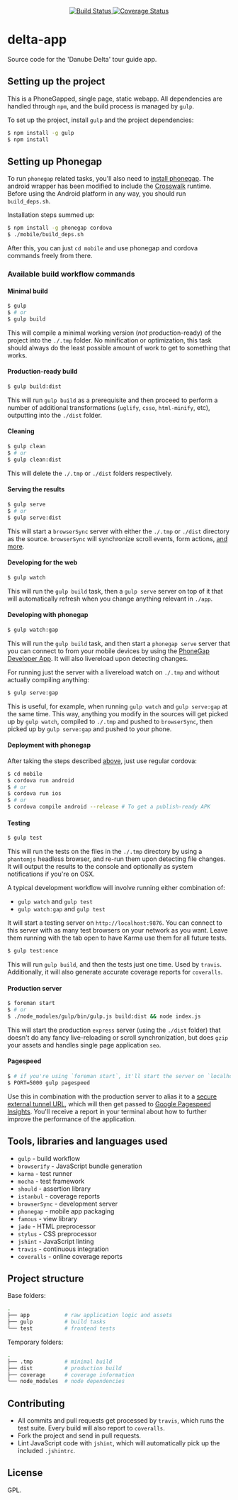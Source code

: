<p align="center">
  <a href="https://travis-ci.org/readfwd/delta-app" target="_blank">
    <img src="https://travis-ci.org/readfwd/delta-app.svg?branch=master" title="Build Status" />
  </a>
  <a href='https://coveralls.io/r/readfwd/delta-app?branch=master'>
    <img src='https://coveralls.io/repos/readfwd/delta-app/badge.png?branch=master' alt='Coverage Status' />
  </a>
</p>

# delta-app

Source code for the 'Danube Delta' tour guide app.

## Setting up the project

This is a PhoneGapped, single page, static webapp. All dependencies are handled through `npm`, and the build process is managed by `gulp`.

To set up the project, install `gulp` and the project dependencies:

```bash
$ npm install -g gulp
$ npm install
```

## Setting up Phonegap

To run `phonegap` related tasks, you'll also need to [install phonegap](http://phonegap.com/install/).
The android wrapper has been modified to include the [Crosswalk](https://crosswalk-project.org) runtime. Before using the Android platform in any way, you should run `build_deps.sh`.

Installation steps summed up:

```bash
$ npm install -g phonegap cordova
$ ./mobile/build_deps.sh
```

After this, you can just `cd mobile` and use phonegap and cordova commands freely from there.


### Available build workflow commands

#### Minimal build

```bash
$ gulp
$ # or
$ gulp build
```

This will compile a minimal working version (*not* production-ready) of the project into the `./.tmp` folder. No minification or optimization, this task should always do the least possible amount of work to get to something that works.

#### Production-ready build

```bash
$ gulp build:dist
```

This will run `gulp build` as a prerequisite and then proceed to perform a number of additional transformations (`uglify`, `csso`, `html-minify`, etc), outputting into the `./dist` folder.

#### Cleaning

```bash
$ gulp clean
$ # or
$ gulp clean:dist
```

This will delete the `./.tmp` or `./dist` folders respectively.

#### Serving the results

```bash
$ gulp serve
$ # or
$ gulp serve:dist
```

This will start a `browserSync` server with either the `./.tmp` or `./dist` directory as the source. `browserSync` will synchronize scroll events, form actions, [and more](http://www.browsersync.io).

#### Developing for the web

```bash
$ gulp watch
```

This will run the `gulp build` task, then a `gulp serve` server on top of it that will automatically refresh when you change anything relevant in `./app`.

#### Developing with phonegap


```bash
$ gulp watch:gap
```

This will run the `gulp build` task, and then start a `phonegap serve` server that you can connect to from your mobile devices by using the [PhoneGap Developer App](http://app.phonegap.com). It will also livereload upon detecting changes.

For running just the server with a livereload watch on `./.tmp` and without actually compiling anything:

```bash
$ gulp serve:gap
```

This is useful, for example, when running `gulp watch` and `gulp serve:gap` at the same time. This way, anything you modify in the sources will get picked up by `gulp watch`, compiled to `./.tmp` and pushed to `browserSync`, then picked up by `gulp serve:gap` and pushed to your phone.

#### Deployment with phonegap

After taking the steps described [above](#setting-up-phonegap), just use regular cordova:

```bash
$ cd mobile
$ cordova run android
$ # or
$ cordova run ios
$ # or
$ cordova compile android --release # To get a publish-ready APK
```

#### Testing

```bash
$ gulp test
```

This will run the tests on the files in the `./.tmp` directory by using a `phantomjs` headless browser, and re-run them upon detecting file changes. It will output the results to the console and optionally as system notifications if you're on OSX.

A typical development workflow will involve running either combination of:

* `gulp watch` and `gulp test`
* `gulp watch:gap` and `gulp test`

It will start a testing server on `http://localhost:9876`. You can connect to this server with as many test browsers on your network as you want. Leave them running with the tab open to have Karma use them for all future tests.

```bash
$ gulp test:once
```

This will run `gulp build`, and then the tests just one time. Used by `travis`. Additionally, it will also generate accurate coverage reports for `coveralls`.

#### Production server

```bash
$ foreman start
$ # or
$ ./node_modules/gulp/bin/gulp.js build:dist && node index.js
```

This will start the production `express` server (using the `./dist` folder) that doesn't do any fancy live-reloading or scroll synchronization, but does `gzip` your assets and handles single page application `seo`.

#### Pagespeed

```bash
$ # if you're using `foreman start`, it'll start the server on `localhost:5000`
$ PORT=5000 gulp pagespeed
```

Use this in combination with the production server to alias it to a [secure external tunnel URL](https://ngrok.com), which will then get passed to [Google Pagespeed Insights](https://developers.google.com/speed/pagespeed/insights/). You'll receive a report in your terminal about how to further improve the performance of the application.

## Tools, libraries and languages used

* `gulp` - build workflow
* `browserify` - JavaScript bundle generation
* `karma` - test runner
* `mocha` - test framework
* `should` - assertion library
* `istanbul` - coverage reports
* `browserSync` - development server
* `phonegap` - mobile app packaging
* `famous` - view library
* `jade` - HTML preprocessor
* `stylus` - CSS preprocessor
* `jshint` - JavaScript linting
* `travis` - continuous integration
* `coveralls` - online coverage reports

## Project structure

Base folders:

```bash
.
├── app           # raw application logic and assets
├── gulp          # build tasks
└── test          # frontend tests
```

Temporary folders:

```bash
.
├── .tmp          # minimal build
├── dist          # production build
├── coverage      # coverage information
└── node_modules  # node dependencies
```

## Contributing

* All commits and pull requests get processed by `travis`, which runs the test suite. Every build will also report to `coveralls`.
* Fork the project and send in pull requests.
* Lint JavaScript code with `jshint`, which will automatically pick up the included `.jshintrc`.

## License

GPL.
